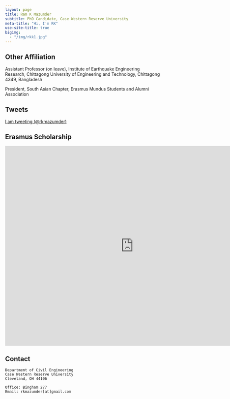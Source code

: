 ```yaml
---
layout: page
title: Ram K Mazumder
subtitle: PhD Candidate, Case Western Reserve University
meta-title: "Hi, I'm RK"
use-site-title: true
bigimg:
  - "/img/rkk1.jpg"
---
```

## Other Affiliation
Assistant Professor (on leave),
Institute of Earthquake Engineering Research,
Chittagong University of Engineering and Technology,
Chittagong 4349, Bangladesh

President, South Asian Chapter, Erasmus Mundus Students and Alumni Association


## Tweets
<p>
 <a class="twitter-timeline"
 href="https://twitter.com/rkmazumder"
 data-chrome="nofooter noborders transparent" data-tweet-limit="3">I am tweeting (@rkmazumder)</a>
 <script>
						!function(d, s, id) {
							var js, fjs = d.getElementsByTagName(s)[0], p = /^http:/
									.test(d.location) ? 'http' : 'https';
							if (!d.getElementById(id)) {
								js = d.createElement(s);
								js.id = id;
								js.src = p
										+ "://platform.twitter.com/widgets.js";
								fjs.parentNode.insertBefore(js, fjs);
							}
						}(document, "script", "twitter-wjs");
 </script>
</p>

## Erasmus Scholarship
<iframe src="https://docs.google.com/presentation/d/e/2PACX-1vTEwZvTVZI9SWr7IHNNgtqyVvNcZWLudMI278jvWaPcl67O_eZQzJ4vPHVugiQ1nwWytmZeoPXAVo2T/embed?start=false&loop=false&delayms=5000" frameborder="0" width="833" height="650" allowfullscreen="true" mozallowfullscreen="true" webkitallowfullscreen="true"></iframe>

## Contact

```
Department of Civil Engineering
Case Western Reserve University
Cleveland, OH 44106

Office: Bingham 277
Email: rkmazumder[at]gmail.com
```
